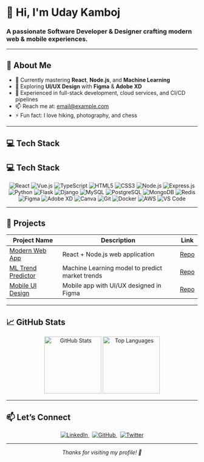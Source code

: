 <!--
  Hi! This is your personal GitHub profile README.md template,
  designed to be modern, clean, and showcase your skills beautifully.
-->

# 👋 Hi, I'm Uday Kamboj

### A passionate Software Developer & Designer crafting modern web & mobile experiences.

---

## 🚀 About Me

- 🌱 Currently mastering **React**, **Node.js**, and **Machine Learning**  
- 🎨 Exploring **UI/UX Design** with **Figma** & **Adobe XD**  
- 💼 Experienced in full-stack development, cloud services, and CI/CD pipelines  
- 📫 Reach me at: [email@example.com](mailto:email@example.com)  
- ⚡ Fun fact: I love hiking, photography, and chess

---

## 💻 Tech Stack

## 💻 Tech Stack

<p align="center">
  <!-- Frontend -->
  <img alt="React" src="https://img.shields.io/badge/React-20232A?style=for-the-badge&logo=react&logoColor=61DAFB" />
  <img alt="Vue.js" src="https://img.shields.io/badge/Vue.js-35495E?style=for-the-badge&logo=vue.js&logoColor=4FC08D" />
  <img alt="TypeScript" src="https://img.shields.io/badge/TypeScript-007ACC?style=for-the-badge&logo=typescript&logoColor=white" />
  <img alt="HTML5" src="https://img.shields.io/badge/HTML5-E34F26?style=for-the-badge&logo=html5&logoColor=white" />
  <img alt="CSS3" src="https://img.shields.io/badge/CSS3-1572B6?style=for-the-badge&logo=css3&logoColor=white" />

  <!-- Backend -->
  <img alt="Node.js" src="https://img.shields.io/badge/Node.js-339933?style=for-the-badge&logo=node.js&logoColor=white" />
  <img alt="Express.js" src="https://img.shields.io/badge/Express.js-000000?style=for-the-badge&logo=express&logoColor=white" />
  <img alt="Python" src="https://img.shields.io/badge/Python-3776AB?style=for-the-badge&logo=python&logoColor=white" />
  <img alt="Flask" src="https://img.shields.io/badge/Flask-000000?style=for-the-badge&logo=flask&logoColor=white" />
  <img alt="Django" src="https://img.shields.io/badge/Django-092E20?style=for-the-badge&logo=django&logoColor=white" />

  <!-- Databases -->
  <img alt="MySQL" src="https://img.shields.io/badge/MySQL-4479A1?style=for-the-badge&logo=mysql&logoColor=white" />
  <img alt="PostgreSQL" src="https://img.shields.io/badge/PostgreSQL-316192?style=for-the-badge&logo=postgresql&logoColor=white" />
  <img alt="MongoDB" src="https://img.shields.io/badge/MongoDB-47A248?style=for-the-badge&logo=mongodb&logoColor=white" />
  <img alt="Redis" src="https://img.shields.io/badge/Redis-D32F2F?style=for-the-badge&logo=redis&logoColor=white" />

  <!-- Design Tools -->
  <img alt="Figma" src="https://img.shields.io/badge/Figma-F24E1E?style=for-the-badge&logo=figma&logoColor=white" />
  <img alt="Adobe XD" src="https://img.shields.io/badge/Adobe_XD-FF61F6?style=for-the-badge&logo=adobe-xd&logoColor=white" />
  <img alt="Canva" src="https://img.shields.io/badge/Canva-00C4CC?style=for-the-badge&logo=canva&logoColor=white" />

  <!-- Others & Tools -->
  <img alt="Git" src="https://img.shields.io/badge/Git-F05032?style=for-the-badge&logo=git&logoColor=white" />
  <img alt="Docker" src="https://img.shields.io/badge/Docker-2496ED?style=for-the-badge&logo=docker&logoColor=white" />
  <img alt="AWS" src="https://img.shields.io/badge/AWS-232F3E?style=for-the-badge&logo=amazonaws&logoColor=white" />
  <img alt="VS Code" src="https://img.shields.io/badge/VS_Code-0078D7?style=for-the-badge&logo=visual-studio-code&logoColor=white" />
</p>


---

## 📂 Projects

| Project Name                             | Description                                   | Link                                                  |
|----------------------------------------|-----------------------------------------------|-------------------------------------------------------|
| [Modern Web App](https://github.com/yourusername/project-one)     | React + Node.js web application                | [Repo](https://github.com/yourusername/project-one)   |
| [ML Trend Predictor](https://github.com/yourusername/project-two) | Machine Learning model to predict market trends| [Repo](https://github.com/yourusername/project-two)   |
| [Mobile UI Design](https://github.com/yourusername/project-three) | Mobile app with UI/UX designed in Figma        | [Repo](https://github.com/yourusername/project-three) |

---

## 📈 GitHub Stats

<p align="center">
  <img height="150" src="https://github-readme-stats.vercel.app/api?username=yourusername&show_icons=true&theme=radical" alt="GitHub Stats" />
  <img height="150" src="https://github-readme-stats.vercel.app/api/top-langs/?username=yourusername&layout=compact&theme=radical" alt="Top Languages" />
</p>

---

## 📫 Let’s Connect

<p align="center">
  <a href="https://linkedin.com/in/yourprofile" target="_blank" rel="noopener noreferrer">
    <img src="https://img.shields.io/badge/LinkedIn-0077B5?style=for-the-badge&logo=linkedin&logoColor=white" alt="LinkedIn" />
  </a>
  &nbsp;
  <a href="https://github.com/yourusername" target="_blank" rel="noopener noreferrer">
    <img src="https://img.shields.io/badge/GitHub-181717?style=for-the-badge&logo=github&logoColor=white" alt="GitHub" />
  </a>
  &nbsp;
  <a href="https://twitter.com/yourhandle" target="_blank" rel="noopener noreferrer">
    <img src="https://img.shields.io/badge/Twitter-1DA1F2?style=for-the-badge&logo=twitter&logoColor=white" alt="Twitter" />
  </a>
</p>

---

<p align="center">
  <i>Thanks for visiting my profile! 🚀</i>
</p>
